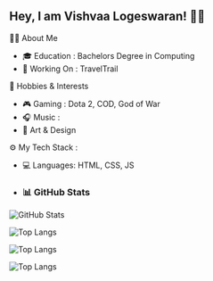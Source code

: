 ## Hey, I am Vishvaa Logeswaran! 👋🏼

👨‍💻 About Me
- 🎓 Education : Bachelors Degree in Computing
- 🔭 Working On : TravelTrail

🌱 Hobbies & Interests
- 🎮 Gaming : Dota 2, COD, God of War
- 🎧 Music :
- 🎨 Art & Design

⚙️ My Tech Stack :
- 💻 Languages: HTML, CSS, JS


- ### 📊 GitHub Stats
![GitHub Stats](https://github-readme-stats.vercel.app/api?username=Vishvaa08&show_icons=true&theme=merko)

![Top Langs](https://github-readme-stats.vercel.app/api/top-langs/?username=Vishvaa08&layout=compact&theme=merko)

![Top Langs](https://github-readme-stats.vercel.app/api/top-langs/?username=Vishvaa08&layout=compact&theme=gruvbox)

![Top Langs](https://github-readme-stats.vercel.app/api/top-langs/?username=Vishvaa08&layout=compact&theme=tokyonight)
